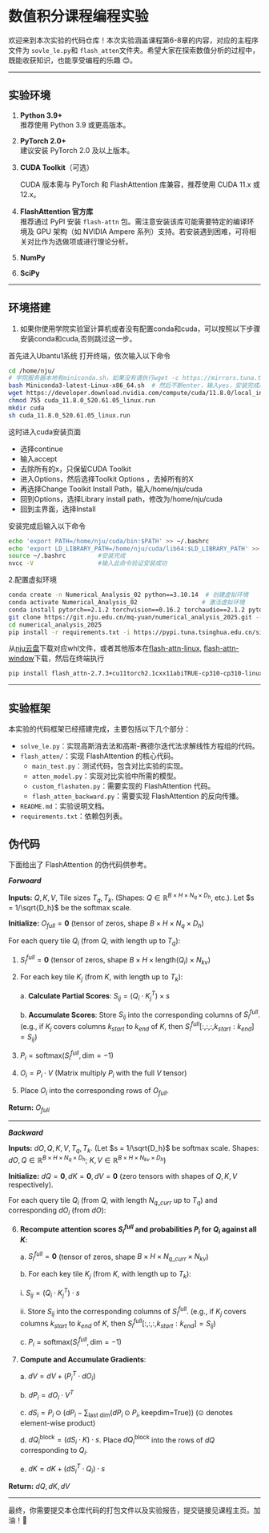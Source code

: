# 数值积分课程编程实验

欢迎来到本次实验的代码仓库！本次实验涵盖课程第6-8章的内容，对应的主程序文件为 `sovle_le.py`和 `flash_atten`文件夹。希望大家在探索数值分析的过程中，既能收获知识，也能享受编程的乐趣 😊。

---

## 实验环境

1. **Python 3.9+**  
   推荐使用 Python 3.9 或更高版本。

2. **PyTorch 2.0+**  
   建议安装 PyTorch 2.0 及以上版本。

3. **CUDA Toolkit**（可选）

   CUDA 版本需与 PyTorch 和 FlashAttention 库兼容，推荐使用 CUDA 11.x 或 12.x。

4. **FlashAttention 官方库**  
   推荐通过 PyPI 安装 `flash-attn` 包。需注意安装该库可能需要特定的编译环境及 GPU 架构（如 NVIDIA Ampere 系列）支持。若安装遇到困难，可将相关对比作为选做项或进行理论分析。

5.  **NumPy**
6.  **SciPy**

---

## 环境搭建
1. 如果你使用学院实验室计算机或者没有配置conda和cuda，可以按照以下步骤安装conda和cuda,否则跳过这一步。

首先进入Ubantu1系统
打开终端，依次输入以下命令
```bash
cd /home/nju/
# 学院服务器本地有miniconda.sh，如果没有请执行wget -c https://mirrors.tuna.tsinghua.edu.cn/anaconda/miniconda/Miniconda3-latest-Linux-x86_64.sh首先下载
bash Miniconda3-latest-Linux-x86_64.sh  # 然后不断enter，输入yes，安装完成后重开一个终端
wget https://developer.download.nvidia.com/compute/cuda/11.8.0/local_installers/cuda_11.8.0_520.61.05_linux.run
chmod 755 cuda_11.8.0_520.61.05_linux.run
mkdir cuda
sh cuda_11.8.0_520.61.05_linux.run
```
这时进入cuda安装页面
- 选择continue
- 输入accept
- 去除所有的x，只保留CUDA Toolkit
- 进入Options，然后选择Toolkit Options ，去掉所有的X
- 再选择Change Toolkit Install Path，输入/home/nju/cuda
- 回到Options，选择Library install path，修改为/home/nju/cuda
- 回到主界面，选择Install

安装完成后输入以下命令
```bash
echo 'export PATH=/home/nju/cuda/bin:$PATH' >> ~/.bashrc
echo 'export LD_LIBRARY_PATH=/home/nju/cuda/lib64:$LD_LIBRARY_PATH' >> ~/.bashrc
source ~/.bashrc         #安装完成
nvcc -V                  #输入此命令验证安装成功

```

2.配置虚拟环境
```bash
conda create -n Numerical_Analysis_02 python==3.10.14  # 创建虚拟环境
conda activate Numerical_Analysis_02                  # 激活虚拟环境
conda install pytorch==2.1.2 torchvision==0.16.2 torchaudio==2.1.2 pytorch-cuda=11.8 -c pytorch -c nvidia   # 安装pytorch
git clone https://git.nju.edu.cn/mq-yuan/numerical_analysis_2025.git --branch exp2
cd numerical_analysis_2025
pip install -r requirements.txt -i https://pypi.tuna.tsinghua.edu.cn/simple                # 安装依赖
```
从[nju云盘](https://box.nju.edu.cn/d/283b5e195ea349cea037/)下载对应whl文件，或者其他版本在[flash-attn-linux](https://github.com/Dao-AILab/flash-attention/releases), [flash-attn-window](https://github.com/kingbri1/flash-attention/releases)下载，然后在终端执行
```bash
pip install flash_attn-2.7.3+cu11torch2.1cxx11abiTRUE-cp310-cp310-linux_x86_64.whl
```

---
## 实验框架
本实验的代码框架已经搭建完成，主要包括以下几个部分：
- `solve_le.py`：实现高斯消去法和高斯-赛德尔迭代法求解线性方程组的代码。
- `flash_atten/`：实现 FlashAttention 的核心代码。
  - `main_test.py`：测试代码，包含对比实验的实现。
  - `atten_model.py`：实现对比实验中所需的模型。
  - `custom_flashaten.py`：需要实现的 FlashAttention 代码。
  - `flash_atten_backward.py`：需要实现 FlashAttention 的反向传播。
- `README.md`：实验说明文档。
- `requirements.txt`：依赖包列表。

## 伪代码
下面给出了 FlashAttention 的伪代码供参考。

   ***Forwoard***
   
   **Inputs:** $Q, K, V$, Tile sizes $T_q, T_k$. (Shapes: $Q \in \mathbb{R}^{B \times H \times N_q \times D_h}$, etc.). Let $s = 1/\sqrt{D_h}$ be the softmax scale.

   **Initialize:**
   $O_{full} = \mathbf{0}$ (tensor of zeros, shape $B \times H \times N_q \times D_h$)

   For each query tile $Q_i$ (from $Q$, with length up to $T_q$):
   1.  $S_i^{full} = \mathbf{0}$ (tensor of zeros, shape $B \times H \times \text{length}(Q_i) \times N_{kv}$)

   2.  For each key tile $K_j$ (from $K$, with length up to $T_k$):

         a.  **Calculate Partial Scores**: $S_{ij} = (Q_i \cdot K_j^T) \times s$
         
         b.  **Accumulate Scores**: Store $S_{ij}$ into the corresponding columns of $S_i^{full}$.
         (e.g., if $K_j$ covers columns $k_{start}$ to $k_{end}$ of $K$, then $S_i^{full}[:,:,:, k_{start}:k_{end}] = S_{ij}$)

   3.  $P_i = \text{softmax}(S_i^{full}, \text{dim}=-1)$
   4.  $O_i = P_i \cdot V$ (Matrix multiply $P_i$ with the full $V$ tensor)
   5.  Place $O_i$ into the corresponding rows of $O_{full}$.

   **Return:** $O_{full}$
   
   ---
   ***Backward***
   
   **Inputs:** $dO, Q, K, V, T_q, T_k$. (Let $s = 1/\sqrt{D_h}$ be softmax scale. Shapes: $dO, Q \in \mathbb{R}^{B \times H \times N_q \times D_h}$; $K, V \in \mathbb{R}^{B \times H \times N_{kv} \times D_h}$)

   **Initialize:** $dQ = \mathbf{0}, dK = \mathbf{0}, dV = \mathbf{0}$ (zero tensors with shapes of $Q, K, V$ respectively).

   For each query tile $Q_i$ (from $Q$, with length $N_{q\_curr}$ up to $T_q$) and corresponding $dO_i$ (from $dO$):

   6.  **Recompute attention scores $S_i^{full}$ and probabilities $P_i$ for $Q_i$ against all $K$**:
      
         a.  $S_i^{full} = \mathbf{0}$ (tensor of zeros, shape $B \times H \times N_{q\_curr} \times N_{kv}$)
         
         b.  For each key tile $K_j$ (from $K$, with length up to $T_k$):

         i.  $S_{ij} = (Q_i \cdot K_j^T) \cdot s$
      
         ii. Store $S_{ij}$ into the corresponding columns of $S_i^{full}$.
         (e.g., if $K_j$ covers columns $k_{start}$ to $k_{end}$ of $K$, then $S_i^{full}[:,:,:, k_{start}:k_{end}] = S_{ij}$)
         
         c.  $P_i = \text{softmax}(S_i^{full}, \text{dim}=-1)$

   7.  **Compute and Accumulate Gradients**:
      
         a.  $dV = dV + (P_i^T \cdot dO_i)$
         
         b.  $dP_i = dO_i \cdot V^T$
         
         c.  $dS_i = P_i \odot (dP_i - \sum_{\text{last dim}}(dP_i \odot P_i, \text{keepdim=True}))$
            ($\odot$ denotes element-wise product)
         
         d.  $dQ_i^{\text{block}} = (dS_i \cdot K) \cdot s$. Place $dQ_i^{\text{block}}$ into the rows of $dQ$ corresponding to $Q_i$.
         
         e.  $dK = dK + (dS_i^T \cdot Q_i) \cdot s$

   **Return:** $dQ, dK, dV$

---

最终，你需要提交本仓库代码的打包文件以及实验报告，提交链接见课程主页。加油！🚀
